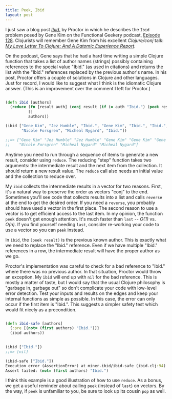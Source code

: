 ```yaml
---
title: Peek, Ibid
layout: post
--- 
```


I just saw a blog post [*Ibid.*][1] by Proctor in which he describes the `Ibid` problem
posed by Gene Kim on the Functional Geekery podcast, [Episode 128][2].  Clojurists will
remember Gene Kim from his excellent _Clojure/conj_ talk:
[*My Love Letter To Clojure: And A Datomic Experience Report*][3].

[1]: https://www.proctor-it.com/ibid/

[2]: https://www.functionalgeekery.com/episode-128-gene-kim/

[3]: https://www.youtube.com/watch?v=5mbp3SEha38

On the podcast, Gene says that he had a hard time writing a simple Clojure function that
takes a list of author names (strings) possibly containing references to the special value
"Ibid." (as used in citations) and returns the list with the "Ibid." references replaced by
the previous author's name.  In his post, Proctor offers a couple of solutions in Clojure
and other languages.  Just for record, I would like to suggest what I think is the idiomatic
Clojure answer.  (This is an improvement over the comment I left for Proctor.)

```clojure

(defn ibid [authors]
  (reduce (fn [result auth] (conj result (if (= auth "Ibid.") (peek result) auth)))
          []
          authors))
```

```clojure
(ibid ["Gene Kim", "Jez Humble", "Ibid.", "Gene Kim", "Ibid.", "Ibid.",
       "Nicole Forsgren", "Micheal Nygard", "Ibid."])

;;=> ["Gene Kim" "Jez Humble" "Jez Humble" "Gene Kim" "Gene Kim" "Gene Kim" 
;;    "Nicole Forsgren" "Micheal Nygard" "Micheal Nygard"]

```

Anytime you need to run through a sequence of items to generate a new result, consider using
`reduce`.   The reducing "step" function takes two arguments:  the intermediate result and the
next item from the collection.  It should return a new result value.  The `reduce` call also needs
an initial value and the collection to reduce over.

My `ibid` collects the intermediate results in a vector for two reasons.  First,
it's a natural way to preserve the order as vectors "conj" to the end.  Sometimes you'll see
code that collects results into a list and calls `reverse` at the end to get the desired
order.  If you need a `reverse`, you probably should have used a vector in the first place.
The second reason to use a vector is to get efficient access to the last item.  In my
opinion, the function `peek` doesn't get enough attention.  It's much faster than `last` --
*O(1)* vs. *O(n)*.  If you find yourself needing `last`, consider re-working your code to
use a vector so you can `peek` instead.

In `ibid`, the `(peek result)` is the previous known author.  This is exactly what we need
to replace the "Ibid." reference.  Even if we have multiple "Ibid." references in a row, the
intermediate result will have the proper author as we go.

Proctor's implementation was careful to check for a bad reference to "Ibid." where there was
no previous author.  In that situation, Proctor would throw an exception.  My
`ibid` will end up with `nil` for the bad reference.  This is mostly a matter of
taste, but I would say that the usual Clojure philosophy is "garbage in, garbage out" so
don't complicate your code with low-level error detection.  Test your inputs and results on the
edges and keep your internal functions as simple as possible.  In this case, the error can
only occur if the first item is "Ibid.".  This suggests a simpler safety test which would
fit nicely as a precondition.

```clojure

(defn ibid-safe [authors]
  {:pre [(not= (first authors) "Ibid.")]}
  (ibid authors))
  
```

```clojure
(ibid ["Ibid."])
;;=> [nil]

(ibid-safe ["Ibid."])
Execution error (AssertionError) at miner.ibid/ibid-safe (ibid.clj:94).
Assert failed: (not= (first authors) "Ibid.")
```

I think this example is a good illustration of how to use `reduce`.  As a bonus, we get a
useful reminder about calling `peek` (instead of `last`) on vectors.  By the way, if `peek`
is unfamiliar to you, be sure to look up its cousin `pop` as well.



